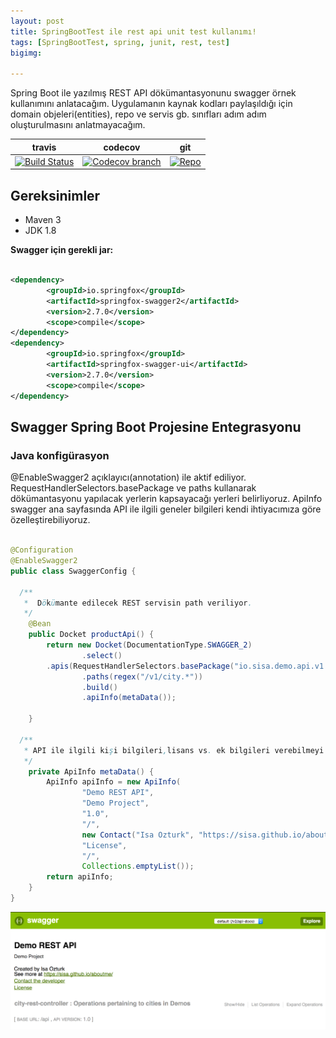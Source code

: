 ```yaml
---
layout: post
title: SpringBootTest ile rest api unit test kullanımı!
tags: [SpringBootTest, spring, junit, rest, test]
bigimg:

---
```


Spring Boot ile yazılmış REST API dökümantasyonunu swagger örnek kullanımını anlatacağım. Uygulamanın kaynak kodları paylaşıldığı için domain objeleri(entities), repo ve servis  gb. sınıfları adım adım oluşturulmasını anlatmayacağım.

travis | codecov | git
------ | ------- | ---
[![Build Status](https://travis-ci.org/sisa/spring-security-with-jwt.svg?branch=master)](https://travis-ci.org/sisa) | [![Codecov branch](https://codecov.io/gh/sisa/spring-security-with-jwt/branch/master/graphs/badge.svg)](https://codecov.io/gh/sisa/spring-security-with-jwt) | [![Repo](https://sisa.github.io//img/GitHub-Mark-32px.png)](https://github.com/sisa/spring-security-with-jwt)

## Gereksinimler    

   + Maven 3
   + JDK 1.8    


**Swagger için gerekli jar:**

```xml

<dependency>
		<groupId>io.springfox</groupId>
		<artifactId>springfox-swagger2</artifactId>
		<version>2.7.0</version>
		<scope>compile</scope>
</dependency>
<dependency>
		<groupId>io.springfox</groupId>
		<artifactId>springfox-swagger-ui</artifactId>
		<version>2.7.0</version>
		<scope>compile</scope>
</dependency>

```

## Swagger Spring Boot Projesine Entegrasyonu

### Java konfigürasyon

@EnableSwagger2 açıklayıcı(annotation) ile aktif ediliyor.
RequestHandlerSelectors.basePackage ve paths kullanarak
dökümantasyonu yapılacak yerlerin kapsayacağı yerleri belirliyoruz.
ApiInfo swagger ana sayfasında API ile ilgili geneler bilgileri kendi ihtiyacımıza göre özelleştirebiliyoruz.

```java

@Configuration
@EnableSwagger2
public class SwaggerConfig {

  /**
   *  Dökümante edilecek REST servisin path veriliyor.
   */
	@Bean
	public Docket productApi() {
		return new Docket(DocumentationType.SWAGGER_2)
				.select()
        .apis(RequestHandlerSelectors.basePackage("io.sisa.demo.api.v1.controller"))
				.paths(regex("/v1/city.*"))
				.build()
				.apiInfo(metaData());

	}

  /**
   * API ile ilgili kişi bilgileri,lisans vs. ek bilgileri verebilmeyi sağlıyor.
   */
	private ApiInfo metaData() {
		ApiInfo apiInfo = new ApiInfo(
				"Demo REST API",
				"Demo Project",
				"1.0",
				"/",
				new Contact("Isa Ozturk", "https://sisa.github.io/aboutme/", "isaozturk@gmail.com"),
				"License",
				"/",
				Collections.emptyList());
		return apiInfo;
	}
}

```

![Swagger UI](img/swagger-info.png)
